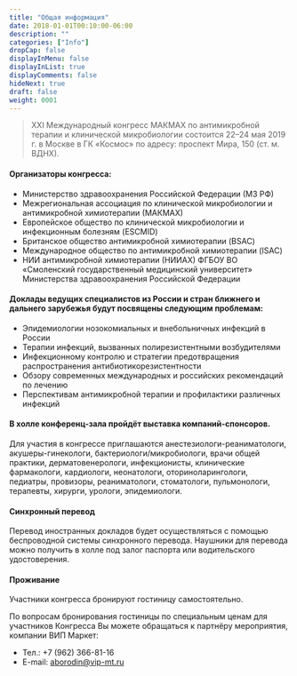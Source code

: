 ```yaml
---
title: "Общая информация"
date: 2018-01-01T00:10:00-06:00
description: ""
categories: ["Info"]
dropCap: false
displayInMenu: false
displayInList: true
displayComments: false
hideNext: true
draft: false
weight: 0001
---
```


> XXI Международный конгресс МАКМАХ по антимикробной терапии и клинической микробиологии состоится 22–24 мая 2019 г. в Москве в ГК «Космос» по адресу: проспект Мира, 150 (ст. м. ВДНХ).

#### Организаторы конгресса:

- Министерство здравоохранения Российской Федерации (МЗ РФ)
- Межрегиональная ассоциация по клинической микробиологии и антимикробной химиотерапии (МАКМАХ)
- Европейское общество по клинической микробиологии и инфекционным болезням (ESCMID)
- Британское общество антимикробной химиотерапии (BSAC)
- Международное общество по антимикробной химиотерапии (ISAC)
- НИИ антимикробной химиотерапии (НИИАХ) ФГБОУ ВО «Смоленский государственный медицинский университет» Министерства здравоохранения Российской Федерации


#### Доклады ведущих специалистов из России и стран ближнего и дальнего зарубежья будут посвящены следующим проблемам:

- Эпидемиологии нозокомиальных и внебольничных инфекций в России
- Терапии инфекций, вызванных полирезистентными возбудителями
- Инфекционному контролю и стратегии предотвращения распространения антибиотикорезистентности
- Обзору современных международных и российских рекомендаций по лечению
- Перспективам антимикробной терапии и профилактики различных инфекций

#### В холле конференц-зала пройдёт выставка компаний-спонсоров. 

Для участия в конгрессе приглашаются анестезиологи-реаниматологи, акушеры-гинекологи, бактериологи/микробиологи, врачи общей практики, дерматовенерологи, инфекционисты, клинические фармакологи, кардиологи, неонатологи, оториноларингологи, педиатры, провизоры, реаниматологи, стоматологи, пульмонологи, терапевты, хирурги, урологи, эпидемиологи.

#### Синхронный перевод

Перевод иностранных докладов будет осуществляться с помощью беспроводной системы синхронного перевода. Наушники для перевода можно получить в холле под залог паспорта или водительского удостоверения.

#### Проживание

Участники конгресса бронируют гостиницу самостоятельно.

По вопросам бронирования гостиницы по специальным ценам для участников Конгресса Вы можете обращаться к партнёру мероприятия, компании ВИП Маркет:

- Тел.: +7 (962) 366-81-16
- E-mail: aborodin@vip-mt.ru
